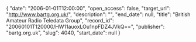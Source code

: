 {
  "date": "2006-01-01T12:00:00", 
  "open_access": false, 
  "target_url": "http://www.bartg.org.uk/", 
  "description": "", 
  "end_date": null, 
  "title": "British Amateur Radio Teledata Group", 
  "record_id": "20060101T120000/HW11auoxLOu1npFDZ4JVkQ==", 
  "publisher": "bartg.org.uk", 
  "slug": 4040, 
  "start_date": null
}


